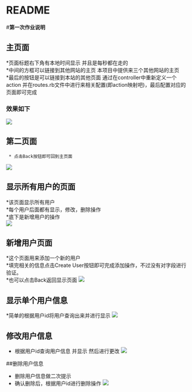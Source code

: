 # README

#<b>第一次作业说明</b>

## 主页面 
  *页面标题右下角有本地时间显示 并且是每秒都在走的<br/>
  *中间的方框可以链接到其他网站的主页 本项目中提供来三个其他网站的主页<br/>
  *最后的按钮是可以链接到本站的其他页面  通过在controller中重新定义一个action 并在routes.rb文件中进行来相关配置(即action映射吧)，最后配置对应的页面即可完成<br/>
### 效果如下
  ![](https://github.com/lockfu/homework-all/blob/master/app/raw/scatch1.png)
  
## 第二页面
     * 点击Back按钮即可回到主页面
   ![](https://github.com/lockfu/homework-all/blob/master/app/raw/scatch2.png)

## 显示所有用户的页面
   *该页面显示所有用户<br/>
   *每个用户后面都有显示，修改，删除操作<br/>
   *底下是新增用户的操作<br/>
   ![](https://github.com/lockfu/homework-all/blob/master/app/raw/users.png)
   
## 新增用户页面
   *这个页面用来添加一个新的用户<br/>
   *填完相关的信息点击Create User按钮即可完成添加操作，不过没有对字段进行验证。<br/>
   *也可以点击Back返回显示页面
   ![](https://github.com/lockfu/homework-all/blob/master/app/raw/new.png)

## 显示单个用户信息
  *简单的根据用户id将用户查询出来并进行显示
  ![](https://github.com/lockfu/homework-all/blob/master/app/raw/show.png)

## 修改用户信息
  * 根据用户id查询用户信息 并显示 然后进行更改
  ![](https://github.com/lockfu/homework-all/blob/master/app/raw/edit.png)
  
##删除用户信息
  * 删除用户信息做二次提示
  * 确认删除后，根据用户id进行删除操作
  ![](https://github.com/lockfu/homework-all/blob/master/app/raw/scatch8.png)

